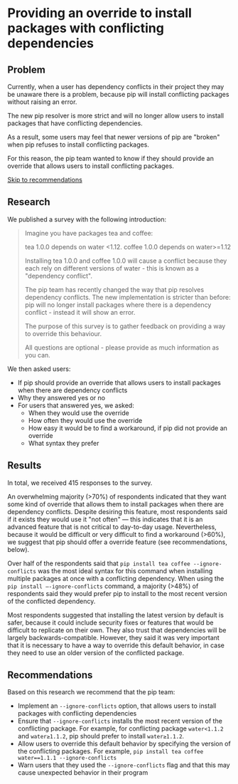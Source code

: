 # Providing an override to install packages with conflicting dependencies

## Problem

Currently, when a user has dependency conflicts in their project they may be unaware there is a problem, because pip will install conflicting packages without raising an error.

The new pip resolver is more strict and will no longer allow users to install packages that have conflicting dependencies.

As a result, some users may feel that newer versions of pip are "broken" when pip refuses to install conflicting packages.

For this reason, the pip team wanted to know if they should provide an override that allows users to install conflicting packages.

[Skip to recommendations](#recommendations)

## Research

We published a survey with the following introduction:

<blockquote>
Imagine you have packages tea and coffee:

tea 1.0.0 depends on water <1.12.
coffee 1.0.0 depends on water>=1.12

Installing tea 1.0.0 and coffee 1.0.0 will cause a conflict because they each rely on different versions of water - this is known as a "dependency conflict".

The pip team has recently changed the way that pip resolves dependency conflicts. The new implementation is stricter than before: pip will no longer install packages where there is a dependency conflict - instead it will show an error.

The purpose of this survey is to gather feedback on providing a way to override this behaviour.

All questions are optional - please provide as much information as you can.

</blockquote>

We then asked users:

- If pip should provide an override that allows users to install packages when there are dependency conflicts
- Why they answered yes or no
- For users that answered yes, we asked:
  - When they would use the override
  - How often they would use the override
  - How easy it would be to find a workaround, if pip did not provide an override
  - What syntax they prefer

## Results

In total, we received 415 responses to the survey.

An overwhelming majority (>70%) of respondents indicated that they want some kind of override that allows them to install packages when there are dependency conflicts. Despite desiring this feature, most respondents said if it exists they would use it "not often" — this indicates that it is an advanced feature that is not critical to day-to-day usage. Nevertheless, because it would be difficult or very difficult to find a workaround (>60%), we suggest that pip should offer a override feature (see recommendations, below).

Over half of the respondents said that `pip install tea coffee --ignore-conflicts` was the most ideal syntax for this command when installing multiple packages at once with a conflicting dependency. When using the `pip install —-ignore-conflicts` command, a majority (>48%) of respondents said they would prefer pip to install to the most recent version of the conflicted dependency.

Most respondents suggested that installing the latest version by default is safer, because it could include security fixes or features that would be difficult to replicate on their own. They also trust that dependencies will be largely backwards-compatible. However, they said it was very important that it is necessary to have a way to override this default behavior, in case they need to use an older version of the conflicted package.

## Recommendations

Based on this research we recommend that the pip team:

- Implement an `--ignore-conflicts` option, that allows users to install packages with conflicting dependencies
- Ensure that `--ignore-conflicts` installs the most recent version of the conflicting package. For example, for conflicting package `water<1.1.2` and `water≥1.1.2`, pip should prefer to install `water≥1.1.2`.
- Allow users to override this default behavior by specifying the version of the conflicting packages. For example, `pip install tea coffee water==1.1.1 --ignore-conflicts`
- Warn users that they used the `--ignore-conflicts` flag and that this may cause unexpected behavior in their program
